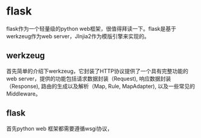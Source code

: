 # flask
flask作为一个轻量级的python web框架，很值得拜读一下。flask是基于werkzeug作为web server，JInjia2作为模版引擎来实现的。
## werkzeug
首先简单的介绍下werkzeug，它封装了HTTP协议提供了一个具有完整功能的web server，提供的功能包括请求数据封装（Request), 响应数据封装（Response), 路由的生成以及解析（Map, Rule, MapAdapter), 以及一些常见的Middleware。
## flask
首先python web 框架都需要遵循wsgi协议，
<!--stackedit_data:
eyJoaXN0b3J5IjpbLTMyNzM2NTEzMSwtMTA3Mjc4NjEwNSwxNz
QwMDc2NDU3LC0xNTA0NzY3NjE2XX0=
-->